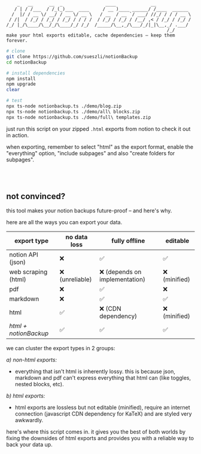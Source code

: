 ```
    _   __      __  _                ____             __
   / | / /___  / /_(_)___  ____     / __ )____ ______/ /____  ______
  /  |/ / __ \/ __/ / __ \/ __ \   / __  / __ `/ ___/ //_/ / / / __ \
 / /|  / /_/ / /_/ / /_/ / / / /  / /_/ / /_/ / /__/ ,< / /_/ / /_/ /
/_/ |_/\____/\__/_/\____/_/ /_/  /_____/\__,_/\___/_/|_|\__,_/ .___/
                                                            /_/
make your html exports editable, cache dependencies – keep them forever.
```

```bash
# clone
git clone https://github.com/sueszli/notionBackup
cd notionBackup

# install dependencies
npm install
npm upgrade
clear

# test
npx ts-node notionbackup.ts ./demo/blog.zip
npx ts-node notionbackup.ts ./demo/all\ blocks.zip
npx ts-node notionbackup.ts ./demo/full\ templates.zip
```

just run this script on your zipped `.html` exports from notion to check it out in action.

when exporting, remember to select "html" as the export format, enable the "everything" option, "include subpages" and also "create folders for subpages".

<br><br>

## not convinced?

this tool makes your notion backups future-proof – and here's why.

here are all the ways you can export your data.

| export type           | no data loss      | fully offline                  | editable      |
| --------------------- | ----------------- | ------------------------------ | ------------- |
| notion API (json)     | ❌                | ✅                             | ✅            |
| web scraping (html)   | ❌ (unreliable)   | ❌ (depends on implementation) | ❌ (minified) |
| pdf                   | ❌                | ✅                             | ❌            |
| markdown              | ❌                | ✅                             | ✅            |
| html                  | ✅                | ❌ (CDN dependency)            | ❌ (minified) |
| _html + notionBackup_ | ✅                | ✅                             | ✅            |

we can cluster the export types in 2 groups:

_a) non-html exports:_

- everything that isn't html is inherently lossy. this is because json, markdown and pdf can't express everything that html can (like toggles, nested blocks, etc).

_b) html exports:_

- html exports are lossless but not editable (minified), require an internet connection (javascript CDN dependency for KaTeX) and are styled very awkwardly.

here's where this script comes in. it gives you the best of both worlds by fixing the downsides of html exports and provides you with a reliable way to back your data up.

